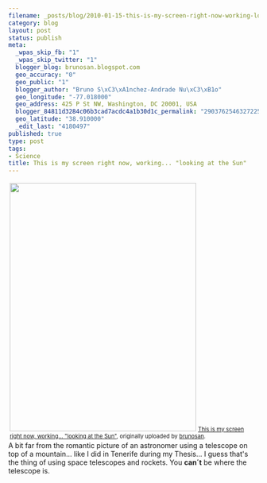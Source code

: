 ```yaml
--- 
filename: _posts/blog/2010-01-15-this-is-my-screen-right-now-working-looking-at-the-sun.md
category: blog
layout: post
status: publish
meta: 
  _wpas_skip_fb: "1"
  _wpas_skip_twitter: "1"
  blogger_blog: brunosan.blogspot.com
  geo_accuracy: "0"
  geo_public: "1"
  blogger_author: "Bruno S\xC3\xA1nchez-Andrade Nu\xC3\xB1o"
  geo_longitude: "-77.018000"
  geo_address: 425 P St NW, Washington, DC 20001, USA
  blogger_84811d3284c06b3cad7acdc4a1b30d1c_permalink: "2903762546327225907"
  geo_latitude: "38.910000"
  _edit_last: "4180497"
published: true
type: post
tags: 
- Science
title: This is my screen right now, working... "looking at the Sun"
---
```

<div style="text-align:left;padding:3px;"><a title="photo sharing" href="https://www.flickr.com/photos/nasonurb/4274416019/"><img class="aligncenter" src="https://farm5.static.flickr.com/4057/4274416019_bb08e84c0b.jpg" alt="" width="375" height="500" /></a>
<span style="font-size:.8em;margin-top:0;"><a href="https://www.flickr.com/photos/nasonurb/4274416019/">This is my screen right now, working... "looking at the Sun"</a>, originally uploaded by <a href="https://www.flickr.com/people/nasonurb/">brunosan</a>.</span></div>
A bit far from the romantic picture of an astronomer using a telescope on top of a mountain... like I did in Tenerife during my Thesis...
I guess that's the thing of using space telescopes and rockets. You <strong>can´t</strong> be where the telescope is.

